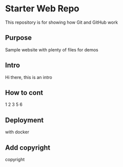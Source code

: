 # Starter Web Repo

This repository is for showing how Git and GitHub work

## Purpose

Sample website with plenty of files for demos

## Intro

Hi there, this is an intro

## How to cont

1 2 3 5 6

## Deployment
with docker

## Add copyright
copyright